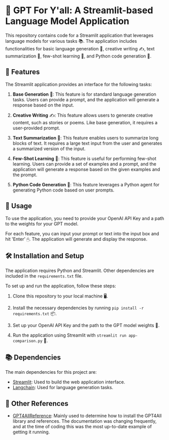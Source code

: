 # 🤖 GPT For Y'all: A Streamlit-based Language Model Application 

This repository contains code for a Streamlit application that leverages language models for various tasks 📚. The application includes functionalities for basic language generation 💬, creative writing ✍, text summarization 📝, few-shot learning 🎯, and Python code generation 🐍.

## 🌟 Features

The Streamlit application provides an interface for the following tasks:

1. **Base Generation** 💬: This feature is for standard language generation tasks. Users can provide a prompt, and the application will generate a response based on the input.

2. **Creative Writing** ✍: This feature allows users to generate creative content, such as stories or poems. Like base generation, it requires a user-provided prompt.

3. **Text Summarization** 📝: This feature enables users to summarize long blocks of text. It requires a large text input from the user and generates a summarized version of the input.

4. **Few-Shot Learning** 🎯: This feature is useful for performing few-shot learning. Users can provide a set of examples and a prompt, and the application will generate a response based on the given examples and the prompt.

5. **Python Code Generation** 🐍: This feature leverages a Python agent for generating Python code based on user prompts.

## 📖 Usage

To use the application, you need to provide your OpenAI API Key and a path to the weights for your GPT model.

For each feature, you can input your prompt or text into the input box and hit 'Enter' 🖱. The application will generate and display the response.

## 🛠 Installation and Setup

The application requires Python and Streamlit. Other dependencies are included in the `requirements.txt` file.

To set up and run the application, follow these steps:

1. Clone this repository to your local machine 🖥.

2. Install the necessary dependencies by running `pip install -r requirements.txt` 📦.

3. Set up your OpenAI API Key and the path to the GPT model weights 🔑.

4. Run the application using Streamlit with `streamlit run app-comparison.py` 🚀.

## 📚 Dependencies

The main dependencies for this project are:

- [Streamlit](https://streamlit.io/): Used to build the web application interface.
- [Langchain](https://github.com/hwchase17/langchain.git): Used for language generation tasks.

## 🔗 Other References

- [GPT4AllReference](https://github.com/nomic-ai/gpt4all/tree/main): Mainly used to determine how to install the GPT4All library and references. The documentation was changing frequently, and at the time of coding this was the most up-to-date example of getting it running.
